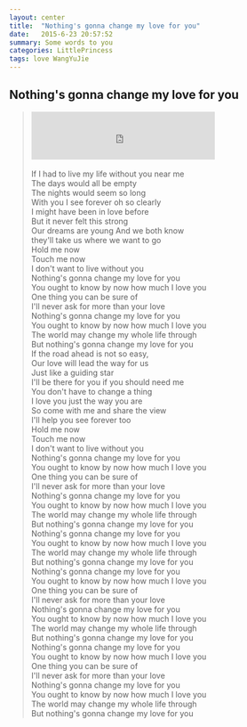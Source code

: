 ```yaml
---
layout: center
title:  "Nothing's gonna change my love for you"
date:   2015-6-23 20:57:52
summary: Some words to you
categories: LittlePrincess
tags: love WangYuJie
---
```


## <span class="red">Nothing's gonna change my love for you</span>
> <iframe frameborder="no" border="0" marginwidth="0" marginheight="0" width=330 height=86 src="http://music.163.com/outchain/player?type=2&id=2080326&auto=0&height=66"></iframe><br/>
> <br/>
> <span class="blue">If I had to live my life without you near me</span><br/>
> <span class="blue">The days would all be empty</span><br/>
> <span class="blue">The nights would seem so long</span><br/>
> <span class="blue">With you I see forever oh so clearly</span><br/>
> <span class="blue">I might have been in love before</span><br/>
> <span class="blue">But it never felt this strong</span><br/>
> <span class="blue">Our dreams are young And we both know</span><br/>
> <span class="blue">they'll take us where we want to go</span><br/>
> <span class="blue">Hold me now</span><br/>
> <span class="blue">Touch me now</span><br/>
> <span class="blue">I don't want to live without you</span><br/>
> <span class="blue">Nothing's gonna change my love for you</span><br/>
> <span class="blue">You ought to know by now how much I love you</span><br/>
> <span class="blue">One thing you can be sure of</span><br/>
> <span class="blue">I'll never ask for more than your love</span><br/>
> <span class="blue">Nothing's gonna change my love for you</span><br/>
> <span class="blue">You ought to know by now how much I love you</span><br/>
> <span class="blue">The world may change my whole life through</span><br/>
> <span class="blue">But nothing's gonna change my love for you</span><br/>
> <span class="blue">If the road ahead is not so easy,</span><br/>
> <span class="blue">Our love will lead the way for us</span><br/>
> <span class="blue">Just like a guiding star</span><br/>
> <span class="blue">I'll be there for you if you should need me</span><br/>
> <span class="blue">You don't have to change a thing</span><br/>
> <span class="blue">I love you just the way you are</span><br/>
> <span class="blue">So come with me and share the view</span><br/>
> <span class="blue">I'll help you see forever too</span><br/>
> <span class="blue">Hold me now</span><br/>
> <span class="blue">Touch me now</span><br/>
> <span class="blue">I don't want to live without you</span><br/>
> <span class="blue">Nothing's gonna change my love for you</span><br/>
> <span class="blue">You ought to know by now how much I love you</span><br/>
> <span class="blue">One thing you can be sure of</span><br/>
> <span class="blue">I'll never ask for more than your love</span><br/>
> <span class="blue">Nothing's gonna change my love for you</span><br/>
> <span class="blue">You ought to know by now how much I love you</span><br/>
> <span class="blue">The world may change my whole life through</span><br/>
> <span class="blue">But nothing's gonna change my love for you</span><br/>
> <span class="blue">Nothing's gonna change my love for you</span><br/>
> <span class="blue">You ought to know by now how much I love you</span><br/>
> <span class="blue">The world may change my whole life through</span><br/>
> <span class="blue">But nothing's gonna change my love for you</span><br/>
> <span class="blue">Nothing's gonna change my love for you</span><br/>
> <span class="blue">You ought to know by now how much I love you</span><br/>
> <span class="blue">One thing you can be sure of</span><br/>
> <span class="blue">I'll never ask for more than your love</span><br/>
> <span class="blue">Nothing's gonna change my love for you</span><br/>
> <span class="blue">You ought to know by now how much I love you</span><br/>
> <span class="blue">The world may change my whole life through</span><br/>
> <span class="blue">But nothing's gonna change my love for you</span><br/>
> <span class="blue">Nothing's gonna change my love for you</span><br/>
> <span class="blue">You ought to know by now how much I love you</span><br/>
> <span class="blue">One thing you can be sure of</span><br/>
> <span class="blue">I'll never ask for more than your love</span><br/>
> <span class="blue">Nothing's gonna change my love for you</span><br/>
> <span class="blue">You ought to know by now how much I love you</span><br/>
> <span class="blue">The world may change my whole life through</span><br/>
> <span class="blue">But nothing's gonna change my love for you</span><br/>


